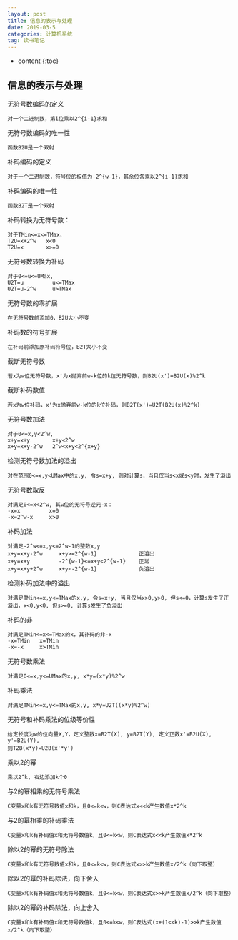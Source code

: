 ```yaml
---
layout: post
title: 信息的表示与处理
date: 2019-03-5
categories: 计算机系统
tag: 读书笔记
---
```


* content
{:toc}

## 信息的表示与处理

无符号数编码的定义

	对一个二进制数，第i位乘以2^{i-1}求和

无符号数编码的唯一性

	函数B2U是一个双射

补码编码的定义

	对于一个二进制数，符号位的权值为-2^{w-1}，其余位各乘以2^{i-1}求和

补码编码的唯一性

	函数B2T是一个双射

补码转换为无符号数：

	对于TMin<=x<=TMax，
    T2U=x+2^w   x<0
    T2U=x       x>=0
    
无符号数转换为补码

	对于0<=u<=UMax,
    U2T=u         u<=TMax
    U2T=u-2^w     u>TMax
    
无符号数的零扩展

	在无符号数前添加0，B2U大小不变

补码数的符号扩展

	在补码前添加原补码符号位，B2T大小不变
    
截断无符号数

	若x为w位无符号数，x'为x抛弃前w-k位的k位无符号数，则B2U(x')=B2U(x)%2^k

截断补码数值

	若x为w位补码，x'为x抛弃前w-k位的k位补码，则B2T(x')=U2T(B2U(x)%2^k)

无符号数加法

	对于0<=x,y<2^w,
    x+y=x+y       x+y<2^w
    x+y=x+y-2^w   2^w<x+y<2^{x+y}

检测无符号数加法的溢出

	对在范围0<=x,y<UMax中的x,y, 令s=x+y, 则对计算s，当且仅当s<x或s<y时，发生了溢出

无符号数取反

	对满足0<=x<2^w, 其w位的无符号逆元-x：
    -x=x         x=0
    -x=2^w-x     x>0

补码加法

	对满足-2^w<=x,y<=2^w-1的整数x,y
    x+y=x+y-2^w     x+y>=2^{w-1}             正溢出
    x+y=x+y         -2^{w-1}<=x+y<2^{w-1}    正常
    x+y=x+y+2^w     x+y<-2^{w-1}             负溢出

检测补码加法中的溢出

	对满足TMin<=x,y<=TMax的x,y, 令s=x+y, 当且仅当x>0,y>0, 但s<=0，计算s发生了正溢出，x<0,y<0, 但s>=0, 计算s发生了负溢出

补码的非

	对满足TMin<=x<=TMax的x，其补码的非-x
    -x=TMin   x=TMin
    -x=-x     x>TMin

无符号数乘法

	对满足0<=x,y<=UMax的x,y, x*y=(x*y)%2^w
 
补码乘法

	对满足TMin<=x,y<=TMax的x,y, x*y=U2T((x*y)%2^w)

无符号和补码乘法的位级等价性

	给定长度为w的位向量X,Y，定义整数x=B2T(X), y=B2T(Y), 定义正数x'=B2U(X), y'=B2U(Y),
    则T2B(x*y)=U2B(x'*y')

乘以2的幂

	乘以2^k, 右边添加k个0

与2的幂相乘的无符号乘法

	C变量x和k有无符号数值x和k，且0<=k<w，则C表达式x<<k产生数值x*2^k
    
与2的幂相乘的补码乘法

	C变量x和k有补码值x和无符号数值k，且0<=k<w，则C表达式x<<k产生数值x*2^k
    
除以2的幂的无符号除法

	C变量x和k有无符号数值x和k，且0<=k<w，则C表达式x>>k产生数值x/2^k（向下取整）

除以2的幂的补码除法，向下舍入

	C变量x和k有补码值x和无符号数值k，且0<=k<w，则C表达式x>>k产生数值x/2^k（向下取整）
    
除以2的幂的补码除法，向上舍入

	C变量x和k有补码值x和无符号数值k，且0<=k<w，则C表达式(x+(1<<k)-1)>>k产生数值x/2^k（向下取整）
